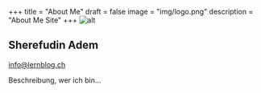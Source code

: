+++
title = "About Me"
draft = false
image = "img/logo.png"
description = "About Me Site"
+++
![alt](img/adem.jpg)

## Sherefudin Adem

info@lernblog.ch

Beschreibung, wer ich bin...
